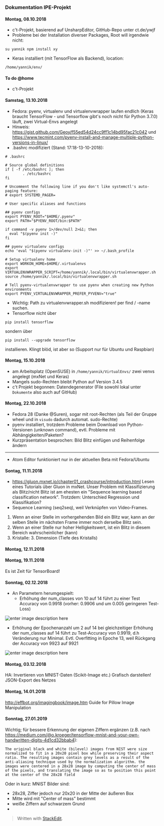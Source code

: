 ### Dokumentation IPE-Projekt

#### Montag, 08.10.2018
- c't-Projekt, basierend auf UnsharpEditor, GitHub-Repo unter ct.de/ywjf
- Probleme bei der Installation diverser Packages, Root will irgendwie nicht:

```
su yannik npm install xy
```
- Keras installiert (mit TensorFlow als Backend), location:

```
/home/yannik/env/
```

#### To do @home

- c't-Projekt

#### Samstag, 13.10.2018
-  Fedora: pyenv, virtualenv und virtualenvwrapper laufen endlich (Keras braucht TensorFlow - und Tensorflow gibt's noch nicht für Python 3.7.0) läuft, zwei Virtual-Envs angelegt
- Hinweis: https://gist.github.com/Geoy/f55ed54d24cc9ff1c14bd95fac21c042 und https://www.tecmint.com/pyenv-install-and-manage-multiple-python-versions-in-linux/
- .bashrc modifiziert (Stand: 17:18-13-10-2018):
```
# .bashrc

# Source global definitions
if [ -f /etc/bashrc ]; then
        . /etc/bashrc
fi

# Uncomment the following line if you don't like systemctl's auto-paging feature:
# export SYSTEMD_PAGER=

# User specific aliases and functions

## pyenv configs
export PYENV_ROOT="$HOME/.pyenv"
export PATH="$PYENV_ROOT/bin:$PATH"

if command -v pyenv 1>/dev/null 2>&1; then
  eval "$(pyenv init -)"
fi

## pyenv virtualenv configs
echo 'eval "$(pyenv virtualenv-init -)"' >> ~/.bash_profile

# Setup virtualenv home
export WORKON_HOME=$HOME/.virtualenvs
export VIRTUALENVWRAPPER_SCRIPT=/home/yannik/.local/bin/virtualenvwrapper.sh
source /home/yannik/.local/bin/virtualenvwrapper.sh

# Tell pyenv-virtualenvwrapper to use pyenv when creating new Python environments
export PYENV_VIRTUALENVWRAPPER_PREFER_PYVENV="true"
```
- Wichtig: Path zu virtualenvwrapper.sh modifizieren! per find / -name suchen.
-  Tensorflow nicht über
```
pip install tensorflow
```
sondern über
```
pip install --upgrade tensorflow
```
installieren. Klingt blöd,  ist aber so (Support nur für Ubuntu und Raspbian)

#### Montag, 15.10.2018

- am Arbeitsplatz (OpenSUSE) in `/home/yannik/VirtualEnvs/` zwei venvs angelegt (mxNet und Keras)
-  Mangels sudo-Rechten bleibt Python auf Version 3.4.5
- c't Projekt begonnen: Datendegenerator (File sowohl lokal unter `Dokumente` also auch auf GitHub)

#### Montag, 22.10.2018

- Fedora 28 (Danke @Suren), sogar mit root-Rechten (als Teil der Gruppe wheel und in `visudo` dadurch automat. sudo-Rechte)
- pyenv installiert, trotzdem Probleme beim Download von Python-Versionen (unknown command), evtl. Probleme mit Abhängigkeiten/Paketen?
- Kurzpräsentation besprochen: Bild Blitz einfügen und Reihenfolge ändern

-----
- Atom Editor funktioniert nur in der aktuellen Beta mit Fedora/Ubuntu

#### Sontag, 11.11.2018

- https://gluon.mxnet.io/chapter01_crashcourse/introduction.html Lesen eines Tutorials über Gluon in mxNet. Unser Problem mit Klassifizierung als Blitz/nicht Blitz ist am ehesten ein "Sequence learning based classification network". Trotzdem: Unterschied Regression und Klassifikation?
- Sequence Learning (seq2seq), weil Verknüpfen von Video-Frames.
1. Wenn an einer Stelle im vorhergehenden Bild ein Blitz war, kann an der selben Stelle im nächsten Frame immer noch derselbe Blitz sein. 
2. Wenn an einer Stelle nur hoher Helligkeitswert, ist ein Blitz in diesem Bereich wahrscheinlicher (kann)
3. Kristalle: 3. Dimension (Tiefe des Kristalls)

#### Montag, 12.11.2018

#### Montag, 19.11.2018

Es ist Zeit für TensorBoard!

#### Sonntag, 02.12.2018
- An Parametern herumgespielt:
  - Erhöhung der num_classes von 10 auf 14 führt zu einer Test Accuracy von 0.9918 (vorher: 0.9906 und um 0.005 geringeren Test-Loss)
  
![enter image description here](https://lh3.googleusercontent.com/SRsoY9FjLFtcWAcEieCM7JTU-obx43MZdCWrCTTsiT-wEYqMNKqpyIXsI825UGf9XsteOOrYs1H8)
  - Erhöhung der Epochenanzahl um 2 auf 14 bei gleichzeitiger Erhöhung der num_classes auf 14 führt zu Test-Accuracy von 0.9919, d.h Veränderung nur Minimal. Evtl. Overfitting in Epoche 13, weil Rückgang der Accuracy von 9923 auf 9921
 
![enter image description here](https://lh3.googleusercontent.com/CCentEqHA5MYIbWvO5RAeU8TRElfEAC9ef3YjdeYVzTCXndeUv3EaK_hJxL4DamC0vG0AKhDdTLN)

#### Montag, 03.12.2018
HA: Invertieren von MNIST-Daten (Scikit-Image etc.)
Grafisch darstellen!
JSON-Export des Netzes

#### Montag, 14.01.2018
http://effbot.org/imagingbook/image.htm Guide for Pillow Image Manipulation

#### Sonntag, 27.01.2019
Wichtig; für bessere Erkennung der eigenen Ziffern ergänzen (z.B. nach https://medium.com/@o.kroeger/tensorflow-mnist-and-your-own-handwritten-digits-4d1cd32bbab4):

```The original black and white (bilevel) images from NIST were size normalized to fit in a 20x20 pixel box while preserving their aspect ratio. The resulting images contain grey levels as a result of the anti-aliasing technique used by the normalization algorithm. the images were centered in a 28x28 image by computing the center of mass of the pixels, and translating the image so as to position this point at the center of the 28x28 field```

Oder in kurz:
MNIST Bilder sind:
- 28x28, Ziffer jedoch nur 20x20 in der Mitte der äußeren Box
- Mitte wird mit "Center of mass" bestimmt
- weiße Ziffern auf schwarzem Grund
- 


> Written with [StackEdit](https://stackedit.io/).
<!--stackedit_data:
eyJoaXN0b3J5IjpbLTE0Mjc1NTM1NjksMTM4ODIzNjAwMiwtMT
MzNzc3MTg3MCwxNzYyMjMwNDAyLDE3OTMxODIyMjcsMzMyNjkx
NjMsLTE0NzQ4NTA2ODgsNzQwNTY0OTUyLDQ5NjYzMjYxMSw1Nj
k2NDU4NjQsLTUwMTU1OTc3NiwtMTQ3MzU4NTcyMywtMjExNjI0
MzkwOSwtNzE4MDczODIyLC0xODA5MTg2ODU4LDY4MjQ1OTAzLC
04NTcxMjQwNjUsLTE2ODkxNjY2MTYsMTIzMDcxMjQwMCwxNDM0
ODc5ODg2XX0=
-->